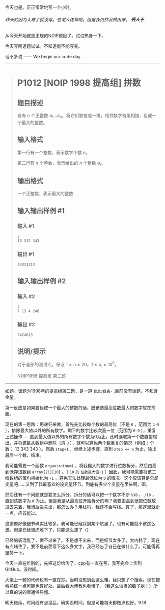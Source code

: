 今天也是。正正常常地写一个小时。

###### 昨天的因为太难了就没写。感谢大佬帮助，但是我仍然没做出来。 ~~**丢人不**~~

从今天开始就是正规的NOIP题目了。试试热身一下。

今天写两道题试试。不知道能不能写完。

话不多说 —— We begin our code day.

<hr>

> # P1012 [NOIP 1998 提高组] 拼数
>
> ## 题目描述
>
> 设有 $n$ 个正整数 $a_1 \dots a_n$，将它们联接成一排，相邻数字首尾相接，组成一个最大的整数。
>
> ## 输入格式
>
> 第一行有一个整数，表示数字个数 $n$。
>
> 第二行有 $n$ 个整数，表示给出的 $n$ 个整数 $a_i$。
>
> ## 输出格式
>
> 一个正整数，表示最大的整数
>
> ## 输入输出样例 #1
>
> ### 输入 #1
>
> ```
> 3
> 13 312 343
> ```
>
> ### 输出 #1
>
> ```
> 34331213
> ```
>
> ## 输入输出样例 #2
>
> ### 输入 #2
>
> ```
> 4
> 7 13 4 246
> ```
>
> ### 输出 #2
>
> ```
> 7424613
> ```
>
> ## 说明/提示
>
> 对于全部的测试点，保证 $1 \leq n \leq 20$，$1 \leq a_i \leq 10^9$。
>
> NOIP1998 提高组 第二题

<hr>

如题。该题为1998年的提高组第二题，是一道 `普及/提高-` ,目前没有读题，不知含金量。

第一反应是如果要组成一个最大的整数的话，应该选最高位数最大的数字放在前面。

现在的第一思路：用递归来做，首先先比较每个数的最高位（不是 `0` ，范围为 `1-9` ），排除最大值以外的所有数字。剩下的数字比较次高一位（范围为 `0-9` ），重复上述操作......直到最大值以外的所有数字个数为0为止。此时选取第一个数直接输出，并将该数从数组中删除（清 `0` ），就可以避免两个数重复的情况（例如 `3` 个数： 13 343 343 ）。然后 `step+1` ，继续上述步骤，直到 `step == n` 为止，输出最后一个数，结束。

我可能需要一个函数 `organize(num)` ，将我输入的数字进行位数拆分，然后由高到低存进数组 `array[21][10]` 。（ `10` 为 `位数最大值+1` ）因此，我可能需要将该二维数组的值均初始化为 `-1` ，避免无法处理最低位为 `0` 的情况。这个应该算是全局变量吧......又到了我最喜欢的设变量环节。到底有多少个变量在里头啊，囸。

然后还有一个问题就是要怎么拆分。拆分的话可以把一个数字不断 `%10` 、 `/10` ，直到该数字为 `0` 为止。但是我是从最高位开始拆分的啊？我要由高到低把位数放进去来着，我想后进先出，那怎么办？用栈吗，我还不会写栈。算了，那这里就史一点，应该能过。

这道题好像细节确实比较多。我可能已经踩到某个坑里了。也有可能就不该这么想。但是已经骑虎难下了，只能这么想了（）

已经脑袋混乱了，做不过来了。不是想不出来，而是细节太多了，太内耗了，现在有点堵住了。要不是前面写下这么多文字，我已经忘了自己在做什么了。可能得再坚持一下。

今天一直在忙别的，先把这份给传了，cpp有一直在写，我写完会上传到GitHub。没时间。

大佬上一题的代码也有一直在抄。当时没想到会这么难，我只想了个搜索。现在搜索熟练一点可能也算好处。最后看大佬教也看懂了，（我这么垃圾的脑子欸！）所以真的说的很通俗易懂。

明天继续。时间线有点混乱，确实没时间。但是可能每天都做点也好。9.18
